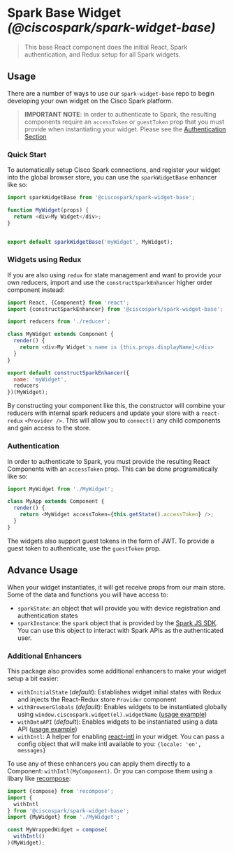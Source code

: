 # Spark Base Widget _(@ciscospark/spark-widget-base)_

> This base React component does the initial React, Spark authentication, and Redux setup for all Spark widgets.

## Usage

There are a number of ways to use our `spark-widget-base` repo to begin developing your own widget on the Cisco Spark platform.

> **IMPORTANT NOTE**: In order to authenticate to Spark, the resulting components require an `accessToken` or `guestToken` prop that you must provide when instantiating your widget. Please see the [Authentication Section](#authentication)

### Quick Start

To automatically setup Cisco Spark connections, and register your widget into the global browser store, you can use the `sparkWidgetBase` enhancer like so:

``` js
import sparkWidgetBase from '@ciscospark/spark-widget-base';

function MyWidget(props) {
  return <div>My Widget</div>;
}


export default sparkWidgetBase('myWidget', MyWidget);
```

### Widgets using Redux

If you are also using `redux` for state management and want to provide your own reducers, import and use the `constructSparkEnhancer` higher order component instead:

``` js
import React, {Component} from 'react';
import {constructSparkEnhancer} from '@ciscospark/spark-widget-base';

import reducers from './reducer';

class MyWidget extends Component {
  render() {
    return <div>My Widget's name is {this.props.displayName}</div>
  }
}

export default constructSparkEnhancer({
  name: 'myWidget',
  reducers
})(MyWidget);
```

By constructing your component like this, the constructor will combine your reducers with internal spark reducers and update your store with a `react-redux` `<Provider />`. This will allow you to `connect()` any child components and gain access to the store.

### Authentication

In order to authenticate to Spark, you must provide the resulting React Components with an `accessToken` prop.
This can be done programatically like so:

``` js
import MyWidget from './MyWidget';

class MyApp extends Component {
  render() {
    return <MyWidget accessToken={this.getState().accessToken} />;
  }
}

```

The widgets also support guest tokens in the form of JWT. To provide a guest token to authenticate, use the `guestToken` prop.

## Advance Usage

When your widget instantiates, it will get receive props from our main store. Some of the data and functions you will have access to:

- `sparkState`: an object that will provide you with device registration and authentication states
- `sparkInstance`: the `spark` object that is provided by the [Spark JS SDK](https://github.com/webex/spark-js-sdk/). You can use this object to interact with Spark APIs as the authenticated user.

### Additional Enhancers

This package also provides some additional enhancers to make your widget setup a bit easier:

- `withInitialState` (_default_): Establishes widget initial states with Redux and injects the React-Redux store `Provider` component
- `withBrowserGlobals` (_default_): Enables widgets to be instantiated globally using `window.ciscospark.widget(el).widgetName` ([usage example](https://github.com/webex/react-ciscospark/tree/master/packages/node_modules/@ciscospark/widget-space#browser-globals))
- `withDataAPI` (_default_): Enables widgets to be instantiated using a data API ([usage example](https://github.com/webex/react-ciscospark/tree/master/packages/node_modules/@ciscospark/widget-space#data-api))
- `withIntl`: A helper for enabling [react-intl](https://github.com/yahoo/react-intl) in your widget. You can pass a config object that will make intl available to you: `{locale: 'en', messages}`

To use any of these enhancers you can apply them directly to a Component: `withIntl(MyComponent)`.
Or you can compose them using a libary like [recompose](https://github.com/acdlite/recompose):

``` js
import {compose} from 'recompose';
import {
  withIntl
} from '@ciscospark/spark-widget-base';
import {MyWidget} from './MyWidget';

const MyWrappedWidget = compose(
  withIntl()
)(MyWidget);
```
